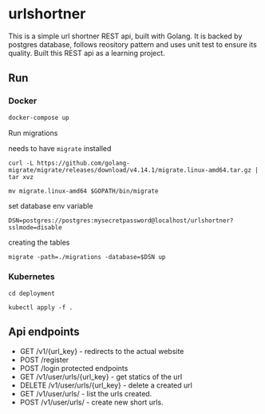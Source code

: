 # urlshortner
This is a simple url shortner REST api, built with Golang. It is backed by postgres database, follows reository pattern and uses unit test to ensure its quality. Built this REST api as a learning project.
## Run

### Docker
```bash
docker-compose up
```
Run migrations

needs to have `migrate` installed
```
curl -L https://github.com/golang-migrate/migrate/releases/download/v4.14.1/migrate.linux-amd64.tar.gz | tar xvz

mv migrate.linux-amd64 $GOPATH/bin/migrate
```
set database env variable
```
DSN=postgres://postgres:mysecretpassword@localhost/urlshortner?sslmode=disable
```
creating the tables
```
migrate -path=./migrations -database=$DSN up
```

### Kubernetes
```
cd deployment

kubectl apply -f .
```
## Api endpoints
* GET /v1/{url_key} - redirects to the actual website
* POST /register
* POST /login
protected endpoints
* GET /v1/user/urls/{url_key} - get statics of the url
* DELETE /v1/user/urls/{url_key} - delete a created url 
* GET /v1/user/urls/ - list the urls created.
* POST /v1/user/urls/ - create new short urls.
